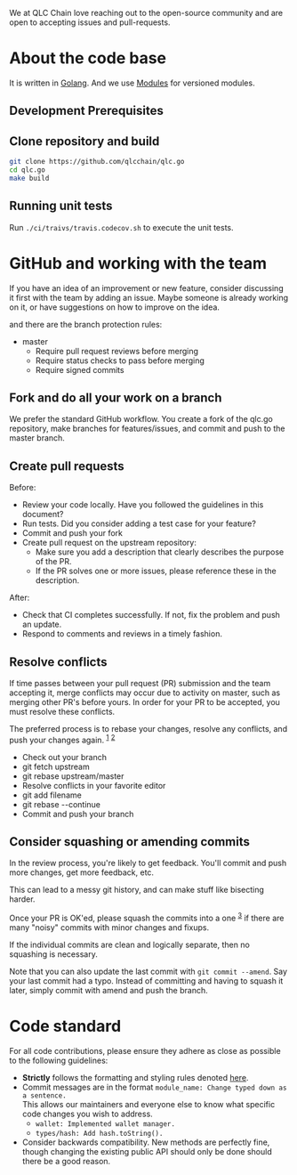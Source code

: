 We at QLC Chain love reaching out to the open-source community and are open to accepting issues and pull-requests.

# About the code base

It is written in [Golang](https://golang.org). And we use [Modules](https://github.com/golang/go/wiki/Modules) for versioned modules. 

## Development Prerequisites

## Clone repository and build
```bash
git clone https://github.com/qlcchain/qlc.go
cd qlc.go
make build
```

## Running unit tests

Run `./ci/traivs/travis.codecov.sh` to execute the unit tests.

# GitHub and working with the team

If you have an idea of an improvement or new feature, consider discussing it first with the team by adding an issue. Maybe someone is already working on it, or have suggestions on how to improve on the idea. 

and there are the branch protection rules:

- master
  - Require pull request reviews before merging
  - Require status checks to pass before merging
  - Require signed commits

## Fork and do all your work on a branch
We prefer the standard GitHub workflow. You create a fork of the qlc.go repository, make branches for features/issues, and commit and push to the master branch. 

## Create pull requests
Before:
* Review your code locally. Have you followed the guidelines in this document?
* Run tests. Did you consider adding a test case for your feature?
* Commit and push your fork
* Create pull request on the upstream repository:
    * Make sure you add a description that clearly describes the purpose of the PR.
    * If the PR solves one or more issues, please reference these in the description.

After:
* Check that CI completes successfully. If not, fix the problem and push an update.
* Respond to comments and reviews in a timely fashion.

## Resolve conflicts

If time passes between your pull request (PR) submission and the team accepting it, merge conflicts may occur due to activity on master, such as merging other PR's before yours. In order for your PR to be accepted, you must resolve these conflicts.

The preferred process is to rebase your changes, resolve any conflicts, and push your changes again. <sup>[1](#git_rebase_conflicts)</sup> <sup>[2](#git_merge_conflicts)</sup>

* Check out your branch
* git fetch upstream
* git rebase upstream/master
* Resolve conflicts in your favorite editor
* git add filename
* git rebase --continue
* Commit and push your branch

## Consider squashing or amending commits

In the review process, you're likely to get feedback. You'll commit and push more changes, get more feedback, etc. 

This can lead to a messy git history, and can make stuff like bisecting harder.

Once your PR is OK'ed, please squash the commits into a one <sup>[3](#git_squash)</sup> if there are many "noisy" commits with minor changes and fixups. 

If the individual commits are clean and logically separate, then no squashing is necessary.

Note that you can also update the last commit with `git commit --amend`. Say your last commit had a typo. Instead of committing and having to squash it later, simply commit with amend and push the branch.

# Code standard

For all code contributions, please ensure they adhere as close as possible to the following guidelines:

- **Strictly** follows the formatting and styling rules denoted [here](https://github.com/golang/go/wiki/CodeReviewComments).
- Commit messages are in the format `module_name: Change typed down as a sentence.`  
This allows our maintainers and everyone else to know what specific code changes you wish to address.
    - `wallet: Implemented wallet manager.`
    - `types/hash: Add hash.toString().`
- Consider backwards compatibility. New methods are perfectly fine, though changing the existing public API should only be done should there be a good reason.
